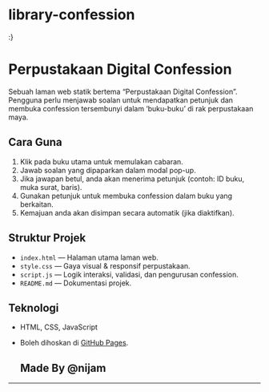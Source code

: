 # library-confession
:}

# Perpustakaan Digital Confession

Sebuah laman web statik bertema “Perpustakaan Digital Confession”. Pengguna perlu menjawab soalan untuk mendapatkan petunjuk dan membuka confession tersembunyi dalam ‘buku-buku’ di rak perpustakaan maya.

## Cara Guna

1. Klik pada buku utama untuk memulakan cabaran.
2. Jawab soalan yang dipaparkan dalam modal pop-up.
3. Jika jawapan betul, anda akan menerima petunjuk (contoh: ID buku, muka surat, baris).
4. Gunakan petunjuk untuk membuka confession dalam buku yang berkaitan.
5. Kemajuan anda akan disimpan secara automatik (jika diaktifkan).

## Struktur Projek

- `index.html` — Halaman utama laman web.
- `style.css` — Gaya visual & responsif perpustakaan.
- `script.js` — Logik interaksi, validasi, dan pengurusan confession.
- `README.md` — Dokumentasi projek.

## Teknologi

- HTML, CSS, JavaScript
- Boleh dihoskan di [GitHub Pages](https://pages.github.com/).

  ## Made By @nijam
---
